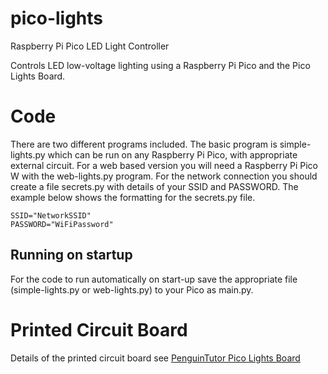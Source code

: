 # pico-lights
Raspberry Pi Pico LED Light Controller

Controls LED low-voltage lighting using a Raspberry Pi Pico and the Pico Lights Board.

# Code

There are two different programs included. The basic program is simple-lights.py which can be run on any Raspberry Pi Pico, with appropriate external circuit. For a web based version you will need a Raspberry Pi Pico W with the web-lights.py program. For the network connection you should create a file secrets.py with details of your SSID and PASSWORD. The example below shows the formatting for the secrets.py file.

    SSID="NetworkSSID"
    PASSWORD="WiFiPassword"
    
## Running on startup

For the code to run automatically on start-up save the appropriate file (simple-lights.py or web-lights.py) to your Pico as main.py.


# Printed Circuit Board

Details of the printed circuit board see [PenguinTutor Pico Lights Board](https://www.penguintutor.com/projects/pico-lights)